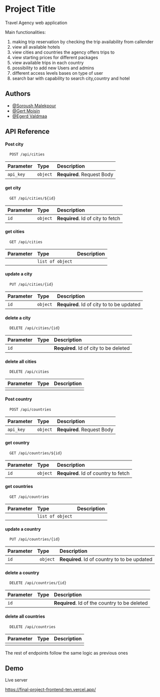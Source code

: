 # Project Title

Travel Agency web application



Main functionalities:

1. making trip reservation by checking the trip availability from callender
2. view all available hotels
3. view cities and countries the agency offers trips to
4. view starting prices for different packages
5. view available trips in each country
6. possibility to add new Users and admins
7. different access levels bases on type of user
8. search bar with capability to search city,country and hotel

## Authors

- [@Soroush Malekpour](https://github.com/soroush16)
-  [@Gert Moisin](https://github.com/gert92)
-   [@Egerd Valdmaa](https://github.com/Egerd1)





## API Reference

#### Post city

```http
  POST /api/cities
```

| Parameter | Type     | Description                |
| :-------- | :------- | :------------------------- |
| `api_key` | `object` | **Required**. Request Body |

#### get city

```http
  GET /api/cities/${id}
```

| Parameter | Type     | Description                       |
| :-------- | :------- | :-------------------------------- |
| `id`      | `object` | **Required**. Id of city to fetch |


#### get cities

```http
  GET /api/cities
```

| Parameter | Type     | Description                       |
| :-------- | :------- | :-------------------------------- |
|       | `list of object` ||


#### update a city

```http
  PUT /api/cities/{id}
```

| Parameter | Type     | Description                       |
| :-------- | :------- | :-------------------------------- |
|   `id`        | `object` | **Required**. Id of city to to be updated |




#### delete a city

```http
  DELETE /api/cities/{id}
```

| Parameter | Type     | Description                       |
| :-------- | :------- | :-------------------------------- |
|    `id`       | | **Required**. Id of city to be deleted |


#### delete all cities

```http
  DELETE /api/cities
```

| Parameter | Type     | Description                       |
| :-------- | :------- | :-------------------------------- |
|           |  |  |


#### Post country

```http
  POST /api/countries
```

| Parameter | Type     | Description                |
| :-------- | :------- | :------------------------- |
| `api_key` | `object` | **Required**. Request Body |


#### get country

```http
  GET /api/countries/${id}
```

| Parameter | Type     | Description                       |
| :-------- | :------- | :-------------------------------- |
| `id`      | `object` | **Required**. Id of country to fetch |


#### get countries

```http
  GET /api/countries
```

| Parameter | Type     | Description                       |
| :-------- | :------- | :-------------------------------- |
|       | `list of object` ||


#### update a country

```http
  PUT /api/countries/{id}
```

| Parameter | Type     | Description                       |
| :-------- | :------- | :-------------------------------- |
|   `id`        | ` object` | **Required**. Id of country to to be updated|


#### delete a country

```http
  DELETE /api/countries/{id}
```

| Parameter | Type     | Description                       |
| :-------- | :------- | :-------------------------------- |
|    `id`       | | **Required**. Id of the country to be deleted |


#### delete all countries

```http
  DELETE /api/countries
```

| Parameter | Type     | Description                       |
| :-------- | :------- | :-------------------------------- |
|           |  |  |


The rest of endpoints follow the same logic as previous ones










## Demo

Live server

https://final-project-frontend-ten.vercel.app/
